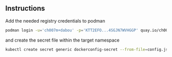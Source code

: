 ## Instructions

Add the needed registry credentials to podman 
```bash
podman login -u='ch007m+dabou' -p='KTT2EFO...4SGJN7WVHGGP' quay.io/ch007m
```

and create the secret file within the target namespace

```bash
kubectl create secret generic dockerconfig-secret --from-file=config.json=$HOME/.config/containers/auth.json -n demo
```